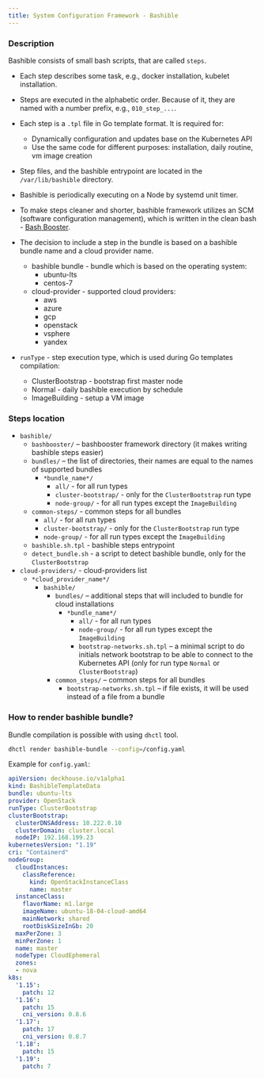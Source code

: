 ```yaml
---
title: System Configuration Framework - Bashible
---
```


### Description
Bashible consists of small bash scripts, that are called `steps`.
* Each step describes some task, e.g., docker installation, kubelet installation.

* Steps are executed in the alphabetic order. Because of it, they are named with a number prefix, e.g., `010_step_...`.

* Each step is a `.tpl` file in Go template format. It is required for:
    * Dynamically configuration and updates base on the Kubernetes API
    * Use the same code for different purposes: installation, daily routine, vm image creation

* Step files, and the bashible entrypoint are located in the `/var/lib/bashible` directory.

* Bashible is periodically executing on a Node by systemd unit timer.  

* To make steps cleaner and shorter, bashible framework utilizes an SCM (software configuration management), which is written in the clean bash - [Bash Booster](./candi/bashible/bashbooster).

* The decision to include a step in the bundle is based on a bashible bundle name and a cloud provider name.
   * bashible bundle - bundle which is based on the operating system:
       * ubuntu-lts
       * centos-7
   * cloud-provider - supported cloud providers:
       * aws
       * azure
       * gcp  
       * openstack
       * vsphere
       * yandex
       
* `runType` - step execution type, which is used during Go templates compilation:
   * ClusterBootstrap - bootstrap first master node
   * Normal - daily bashible execution by schedule
   * ImageBuilding - setup a VM image
       
### Steps location
* `bashible/`
    * `bashbooster/` – bashbooster framework directory (it makes writing bashible steps easier)
    * `bundles/` – the list of directories, their names are equal to the names of supported bundles
        * `*bundle_name*/`
           * `all/` - for all run types
           * `cluster-bootstrap/` - only for the `ClusterBootstrap` run type
           * `node-group/` - for all run types except the `ImageBuilding`
    * `common-steps/` - common steps for all bundles
        * `all/` - for all run types
        * `cluster-bootstrap/` - only for the `ClusterBootstrap` run type
        * `node-group/` - for all run types except the `ImageBuilding`
    * `bashible.sh.tpl` - bashible steps entrypoint
    * `detect_bundle.sh` - a script to detect bashible bundle, only for the `ClusterBootstrap`
* `cloud-providers/` - cloud-providers list
  * `*cloud_provider_name*/`
      * `bashible/`
          * `bundles/` – additional steps that will included to bundle for cloud installations
              * `*bundle_name*/`
                  * `all/` - for all run types
                  * `node-group/` - for all run types except the `ImageBuilding`
                  * `bootstrap-networks.sh.tpl` – a minimal script to do initials network bootstrap to be able to connect to the Kubernetes API (only for run type `Normal` or `ClusterBootstrap`)
          * `common_steps/` – common steps for all bundles
              * `bootstrap-networks.sh.tpl` – if file exists, it will be used instead of a file from a bundle

### How to render bashible bundle?
Bundle compilation is possible with using `dhctl` tool.
```bash
dhctl render bashible-bundle --config=/config.yaml
```

Example for `config.yaml`:
```yaml
apiVersion: deckhouse.io/v1alpha1
kind: BashibleTemplateData
bundle: ubuntu-lts
provider: OpenStack
runType: ClusterBootstrap
clusterBootstrap:
  clusterDNSAddress: 10.222.0.10
  clusterDomain: cluster.local
  nodeIP: 192.168.199.23
kubernetesVersion: "1.19"
cri: "Containerd"
nodeGroup:
  cloudInstances:
    classReference:
      kind: OpenStackInstanceClass
      name: master
  instanceClass:
    flavorName: m1.large
    imageName: ubuntu-18-04-cloud-amd64
    mainNetwork: shared
    rootDiskSizeInGb: 20
  maxPerZone: 3
  minPerZone: 1
  name: master
  nodeType: CloudEphemeral
  zones:
  - nova
k8s:
  '1.15':
    patch: 12
  '1.16':
    patch: 15
    cni_version: 0.8.6
  '1.17':
    patch: 17
    cni_version: 0.8.7
  '1.18':
    patch: 15
  '1.19':
    patch: 7  
```

